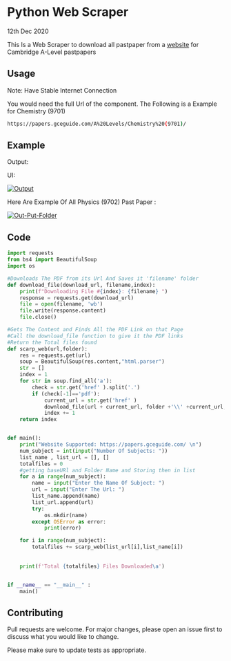 # Python Web Scraper

12th Dec 2020

This Is a Web Scraper to download all pastpaper from a [website](https://papers.gceguide.com/A%20Levels/) for Cambridge A-Level pastpapers 
## Usage

Note: Have Stable Internet Connection 

You would need the full Url of the component. The Following is a Example for Chemistry (9701) 
```bash
https://papers.gceguide.com/A%20Levels/Chemistry%20(9701)/
```
## Example


Output:

UI:

<a href="https://ibb.co/T1V37fX"><img src="https://i.ibb.co/tz7rvGf/Output.png" alt="Output" border="0"></a>


Here Are Example Of All Physics (9702) Past Paper :

<a href="https://ibb.co/FgzV2KZ"><img src="https://i.ibb.co/9sWt6NK/Out-Put-Folder.png" alt="Out-Put-Folder" border="0"></a>

## Code

```python
import requests
from bs4 import BeautifulSoup
import os

#Downloads The PDF from its Url And Saves it 'filename' folder
def download_file(download_url, filename,index): 
    print(f"Downloading File #{index}: {filename} ")
    response = requests.get(download_url)
    file = open(filename, 'wb')
    file.write(response.content)
    file.close()

#Gets The Content and Finds All the PDF Link on that Page
#Call the download_file function to give it the PDF links
#Return the Total files found
def scarp_web(url,folder):
    res = requests.get(url)
    soup = BeautifulSoup(res.content,"html.parser")
    str = []
    index = 1
    for str in soup.find_all('a'):
        check = str.get('href' ).split('.')
        if (check[-1]=='pdf'):
            current_url = str.get('href' ) 
            download_file(url + current_url, folder +'\\' +current_url,index)
            index += 1
    return index


def main():
    print("Website Supported: https://papers.gceguide.com/ \n")
    num_subject = int(input("Number Of Subjects: "))
    list_name , list_url = [], []
    totalfiles = 0
    #getting baseURl and Folder Name and Storing then in list
    for a in range(num_subject): 
        name = input("Enter the Name Of Subject: ")
        url = input("Enter The Url: ")
        list_name.append(name) 
        list_url.append(url)
        try:  
            os.mkdir(name)  
        except OSError as error:  
            print(error) 

    for i in range(num_subject):
        totalfiles += scarp_web(list_url[i],list_name[i])
        
    
    print(f'Total {totalfiles} Files Downloaded\a')


if __name__ == "__main__" :
    main()  
```

## Contributing
Pull requests are welcome. For major changes, please open an issue first to discuss what you would like to change.

Please make sure to update tests as appropriate.
